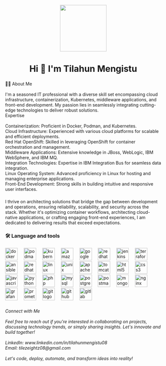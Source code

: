<br clear="both">

<div align="center">
  <img height="150" src="https://i.giphy.com/media/v1.Y2lkPTc5MGI3NjExa2IwZjlvMTY0OW5tcWRqd2VhOHd2MWtma2UxcGU2ZnQ4ejBpc3d6byZlcD12MV9pbnRlcm5hbF9naWZfYnlfaWQmY3Q9Zw/8JXKZrGvV1hNS/giphy.gif"  />
</div>

###

<div align="center">
</div>

###

<h1 align="center">Hi 👋 I'm Tilahun Mengistu</h1>

###

<p align="left">👩‍💻  About Me <br><br>I'm a seasoned IT professional with a diverse skill set encompassing cloud infrastructure, containerization, Kubernetes, middleware applications, and front-end development. My passion lies in seamlessly integrating cutting-edge technologies to deliver robust solutions.<br>Expertise<br><br>    Containerization: Proficient in Docker, Podman, and Kubernetes.<br>    Cloud Infrastructure: Experienced with various cloud platforms for scalable and efficient deployments.<br>    Red Hat OpenShift: Skilled in leveraging OpenShift for container orchestration and management.<br>    Middleware Applications: Extensive knowledge in JBoss, WebLogic, IBM WebSphere, and IBM MQ.<br>    Integration Technologies: Expertise in IBM Integration Bus for seamless data integration.<br>    Linux Operating System: Advanced proficiency in Linux for hosting and managing enterprise applications.<br>    Front-End Development: Strong skills in building intuitive and responsive user interfaces.</p>

###

<p align="left">I thrive on architecting solutions that bridge the gap between development and operations, ensuring reliability, scalability, and security across the stack. Whether it's optimizing container workflows, architecting cloud-native applications, or crafting engaging front-end experiences, I am dedicated to delivering results that exceed expectations.</p>

###

<h3 align="left">🛠 Language and tools</h3>

###

<div align="left">
  <img src="https://cdn.jsdelivr.net/gh/devicons/devicon/icons/docker/docker-original.svg" height="40" alt="docker logo"  />
  <img width="12" />
  <img src="https://cdn.simpleicons.org/podman/892CA0" height="40" alt="podman logo"  />
  <img width="12" />
  <img src="https://cdn.simpleicons.org/kubernetes/326CE5" height="40" alt="kubernetes logo"  />
  <img width="12" />
  <img src="https://skillicons.dev/icons?i=aws" height="40" alt="amazonwebservices logo"  />
  <img width="12" />
  <img src="https://skillicons.dev/icons?i=gcp" height="40" alt="googlecloud logo"  />
  <img width="12" />
  <img src="https://cdn.simpleicons.org/redhatopenshift/EE0000" height="40" alt="redhatopenshift logo"  />
  <img width="12" />
  <img src="https://cdn.simpleicons.org/jenkins/D24939" height="40" alt="jenkins logo"  />
  <img width="12" />
  <img src="https://cdn.simpleicons.org/terraform/7B42BC" height="40" alt="terraform logo"  />
  <img width="12" />
  <img src="https://cdn.simpleicons.org/ansible/EE0000" height="40" alt="ansible logo"  />
  <img width="12" />
  <img src="https://cdn.simpleicons.org/redhat/EE0000" height="40" alt="redhat logo"  />
  <img width="12" />
  <img src="https://skillicons.dev/icons?i=linux" height="40" alt="linux logo"  />
  <img width="12" />
  <img src="https://cdn.jsdelivr.net/gh/devicons/devicon/icons/unix/unix-original.svg" height="40" alt="unix logo"  />
  <img width="12" />
  <img src="https://cdn.simpleicons.org/apache/D22128" height="40" alt="apache logo"  />
  <img width="12" />
  <img src="https://cdn.simpleicons.org/apachetomcat/F8DC75" height="40" alt="tomcat logo"  />
  <img width="12" />
  <img src="https://cdn.simpleicons.org/html5/E34F26" height="40" alt="html5 logo"  />
  <img width="12" />
  <img src="https://cdn.simpleicons.org/css3/1572B6" height="40" alt="css3 logo"  />
  <img width="12" />
  <img src="https://cdn.simpleicons.org/javascript/F7DF1E" height="40" alt="javascript logo"  />
  <img width="12" />
  <img src="https://skillicons.dev/icons?i=py" height="40" alt="python logo"  />
  <img width="12" />
  <img src="https://cdn.simpleicons.org/php/777BB4" height="40" alt="php logo"  />
  <img width="12" />
  <img src="https://cdn.simpleicons.org/mysql/4479A1" height="40" alt="mysql logo"  />
  <img width="12" />
  <img src="https://cdn.simpleicons.org/postgresql/4169E1" height="40" alt="postgresql logo"  />
  <img width="12" />
  <img src="https://cdn.simpleicons.org/postman/FF6C37" height="40" alt="postman logo"  />
  <img width="12" />
  <img src="https://cdn.simpleicons.org/mongodb/47A248" height="40" alt="mongodb logo"  />
  <img width="12" />
  <img src="https://cdn.simpleicons.org/nginx/009639" height="40" alt="nginx logo"  />
  <img width="12" />
  <img src="https://cdn.simpleicons.org/grafana/F46800" height="40" alt="grafana logo"  />
  <img width="12" />
  <img src="https://cdn.simpleicons.org/prometheus/E6522C" height="40" alt="prometheus logo"  />
  <img width="12" />
  <img src="https://cdn.simpleicons.org/git/F05032" height="40" alt="git logo"  />
  <img width="12" />
  <img src="https://cdn.simpleicons.org/github/181717" height="40" alt="github logo"  />
  <img width="12" />
  <img src="https://cdn.simpleicons.org/gitlab/FC6D26" height="40" alt="gitlab logo"  />
</div>

###

<h6 align="left">Connect with Me<br><br>Feel free to reach out if you're interested in collaborating on projects, discussing technology trends, or simply sharing insights. Let's innovate and build together!<br><br>    LinkedIn: www.linkedin.com/in/tilahunmengistu08<br>    Email: tilezeightz08@gmail.com<br>    <br>Let's code, deploy, automate, and transform ideas into reality!</h6>

###
